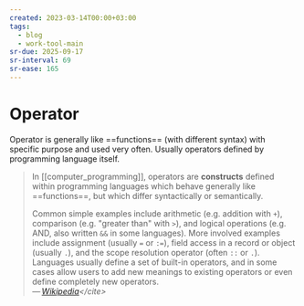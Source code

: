 ```yaml
---
created: 2023-03-14T00:00+03:00
tags:
  - blog
  - work-tool-main
sr-due: 2025-09-17
sr-interval: 69
sr-ease: 165
---
```


# Operator

Operator is generally like ==functions== (with different syntax) with specific purpose and used very often. Usually operators defined by programming language itself.

> In [[computer_programming]], operators are **constructs** defined within programming languages which behave generally like ==functions==, but which differ syntactically or semantically.
>
> Common simple examples include arithmetic (e.g. addition with `+`), comparison (e.g. "greater than" with `>`), and logical operations (e.g. AND, also written `&&` in some languages). More involved examples include assignment (usually `=` or `:=`), field access in a record or object (usually `.`), and the scope resolution operator (often `::` or `.`). Languages usually define a set of built-in operators, and in some cases allow users to add new meanings to existing operators or even define completely new operators.\
> — <cite>[Wikipedia](https://en.wikipedia.org/wiki/Operator_(computer_programming))</cite>
